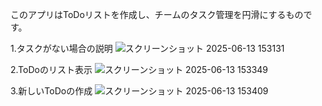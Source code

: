 このアプリはToDoリストを作成し、チームのタスク管理を円滑にするものです。

1.タスクがない場合の説明
![スクリーンショット 2025-06-13 153131](https://github.com/user-attachments/assets/d560b131-1074-4bd5-a9a4-c74b394e91d6)

2.ToDoのリスト表示
![スクリーンショット 2025-06-13 153349](https://github.com/user-attachments/assets/5be9710a-5804-4ea5-832f-031e0d57a4a1)

3.新しいToDoの作成
![スクリーンショット 2025-06-13 153409](https://github.com/user-attachments/assets/b1c39188-1087-4624-a3df-04ed12ba6be0)